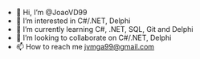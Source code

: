 - 👋 Hi, I’m @JoaoVD99
- 👀 I’m interested in C#/.NET, Delphi
- 🌱 I’m currently learning C#, .NET, SQL, Git and Delphi 
- 💞️ I’m looking to collaborate on C#/.NET, Delphi
- 📫 How to reach me jvmga99@gmail.com

<!---
JoaoVD99/JoaoVD99 is a ✨ special ✨ repository because its `README.md` (this file) appears on your GitHub profile.
You can click the Preview link to take a look at your changes.
--->
